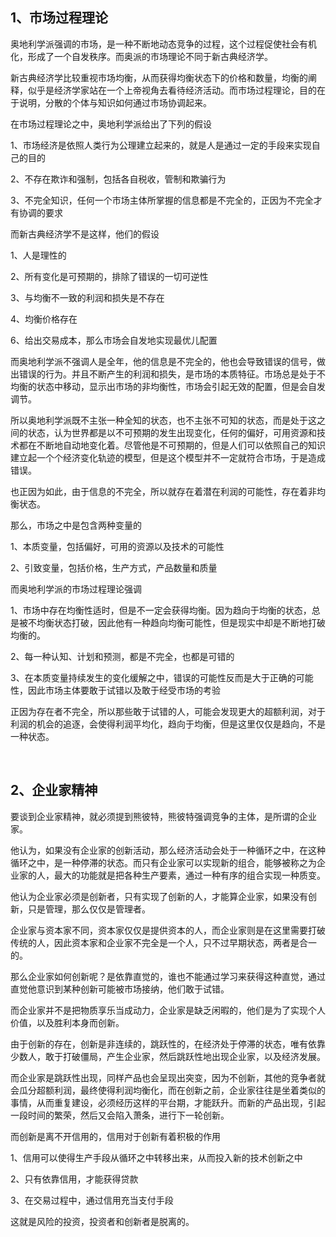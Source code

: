 <h2>1、市场过程理论</h2><p data-pid="jvQVA_65">奥地利学派强调的市场，是一种不断地动态竞争的过程，这个过程促使社会有机化，形成了一个自发秩序。而奥派的市场理论不同于新古典经济学。</p><p data-pid="J6Jk7v83">新古典经济学比较重视市场均衡，从而获得均衡状态下的价格和数量，均衡的阐释，似乎是经济学家站在一个上帝视角去看待经济活动。而市场过程理论，目的在于说明，分散的个体与知识如何通过市场协调起来。</p><p data-pid="YVGYU-0M">在市场过程理论之中，奥地利学派给出了下列的假设</p><p data-pid="_OGHQYGe">1、市场经济是依照人类行为公理建立起来的，就是人是通过一定的手段来实现自己的目的</p><p data-pid="oIM6ofOm">2、不存在欺诈和强制，包括各自税收，管制和欺骗行为</p><p data-pid="wA5i-eeP">3、不完全知识，任何一个市场主体所掌握的信息都是不完全的，正因为不完全才有协调的要求</p><p data-pid="XhZboypk">而新古典经济学不是这样，他们的假设</p><p data-pid="2mXzJNcV">1、人是理性的</p><p data-pid="7X44-7AM">2、所有变化是可预期的，排除了错误的一切可逆性</p><p data-pid="ASrBfjX6">3、与均衡不一致的利润和损失是不存在</p><p data-pid="CpwAxF4f">4、均衡价格存在</p><p data-pid="2TB9UMcS">6、给出交易成本，那么市场会自发地实现最优儿配置</p><p data-pid="tFwe49Xh">而奥地利学派不强调人是全年，他的信息是不完全的，他也会导致错误的信号，做出错误的行为。并且不断产生的利润和损失，是市场的本质特征。市场总是处于不均衡的状态中移动，显示出市场的非均衡性，市场会引起无效的配置，但是会自发调节。</p><p data-pid="-4fQNkIE">所以奥地利学派既不主张一种全知的状态，也不主张不可知的状态，而是处于这之间的状态，认为世界都是以不可预期的发生出现变化，任何的偏好，可用资源和技术都在不断地自动地变化着。尽管他是不可预期的，但是人们可以依照自己的知识建立起一个个经济变化轨迹的模型，但是这个模型并不一定就符合市场，于是造成错误。</p><p data-pid="xj5WRIeh">也正因为如此，由于信息的不完全，所以就存在着潜在利润的可能性，存在着非均衡状态。</p><p data-pid="op8EiAnR">那么，市场之中是包含两种变量的</p><p data-pid="gJl2TU4g">1、本质变量，包括偏好，可用的资源以及技术的可能性</p><p data-pid="J2BKrenu">2、引致变量，包括价格，生产方式，产品数量和质量</p><p data-pid="A0T5xVhw">而奥地利学派的市场过程理论强调</p><p data-pid="KkFyHSrq">1、市场中存在均衡性适时，但是不一定会获得均衡。因为趋向于均衡的状态，总是被不均衡状态打破，因此他有一种趋向均衡可能性，但是现实中却是不断地打破均衡的。</p><p data-pid="n0AMZGNP">2、每一种认知、计划和预测，都是不完全，也都是可错的</p><p data-pid="VAsFW9hN">3、在本质变量持续发生的变化缓解之中，错误的可能性反而是大于正确的可能性，因此市场主体要敢于试错以及敢于经受市场的考验</p><p data-pid="8foKblrS">正因为存在者不完全，所以那些敢于试错的人，可能会发现更大的超额利润，对于利润的机会的追逐，会使得利润平均化，趋向于均衡，但是这里仅仅是趋向，不是一种状态。</p><p><br></p><h2>2、企业家精神</h2><p data-pid="Ef_wcjoP">要谈到企业家精神，就必须提到熊彼特，熊彼特强调竞争的主体，是所谓的企业家。</p><p data-pid="rUobeRP3">他认为，如果没有企业家的创新活动，那么经济活动会处于一种循环之中，在这种循环之中，是一种停滞的状态。而只有企业家可以实现新的组合，能够被称之为企业家的人，最大的功能就是把各种生产要素，通过一种有序的组合实现一种质变。</p><p data-pid="Ee76o2Jr">他认为企业家必须是创新者，只有实现了创新的人，才能算企业家，如果没有创新，只是管理，那么仅仅是管理者。</p><p data-pid="qoVbXans">企业家与资本家不同，资本家仅仅是提供资本的人，而企业家则是在这里需要打破传统的人，因此资本家和企业家不完全是一个人，只不过早期状态，两者是合一的。</p><p data-pid="L-BFBjfS">那么企业家如何创新呢？是依靠直觉的，谁也不能通过学习来获得这种直觉，通过直觉他意识到某种创新可能被市场接纳，他们敢于试错。</p><p data-pid="bbQFmi_K">而企业家并不是把物质享乐当成动力，企业家是缺乏闲暇的，他们是为了实现个人价值，以及胜利本身而创新。</p><p data-pid="oeTPwCFk">由于创新的存在，创新是非连续的，跳跃性的，在经济处于停滞的状态，唯有依靠少数人，敢于打破僵局，产生企业家，然后跳跃性地出现企业家，以及经济发展。</p><p data-pid="-erISU6B">而企业家是跳跃性出现，同样产品也会呈现出突变，因为不创新，其他的竞争者就会瓜分超额利润，最终使得利润均衡化，而在创新之前，企业家往往是坐着类似的事情，从而重复建设，必须经历这样的平台期，才能跃升。而新的产品出现，引起一段时间的繁荣，然后又会陷入萧条，进行下一轮创新。</p><p data-pid="V7HyRVFI">而创新是离不开信用的，信用对于创新有着积极的作用</p><p data-pid="j1NMnL98">1、信用可以使得生产手段从循环之中转移出来，从而投入新的技术创新之中</p><p data-pid="6q3_8gXY">2、只有依靠信用，才能获得贷款</p><p data-pid="w9hg6stK">3、在交易过程中，通过信用充当支付手段</p><p data-pid="rP6FYOIn">这就是风险的投资，投资者和创新者是脱离的。</p><p></p>